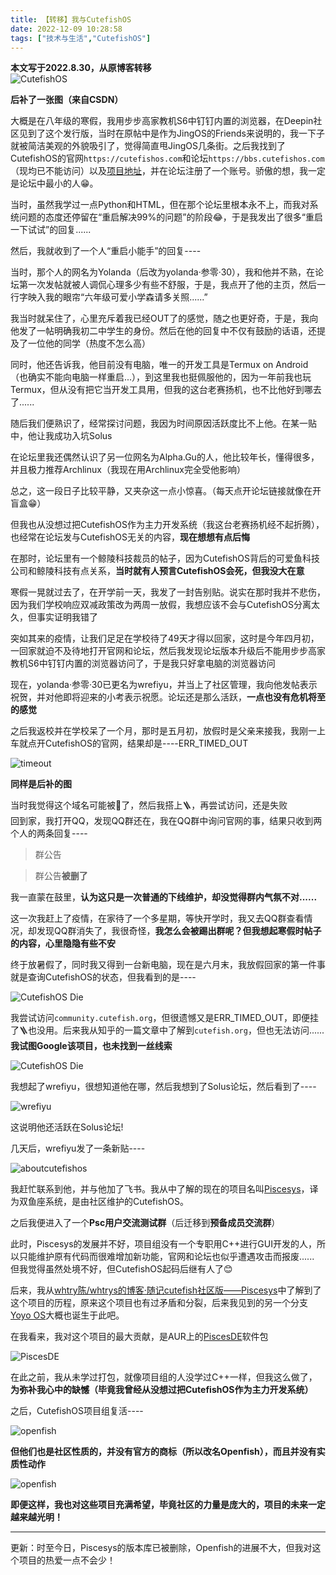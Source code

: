```yaml
---
title: 【转移】我与CutefishOS
date: 2022-12-09 10:28:58
tags: ["技术与生活","CutefishOS"]
---
```


**本文写于2022.8.30，从原博客转移**  
![CutefishOS](https://pic.imgdb.cn/item/63929e98b1fccdcd3621a8ac.png)  

**后补了一张图（来自CSDN）**  

大概是在八年级的寒假，我用步步高家教机S6中钉钉内置的浏览器，在Deepin社区见到了这个发行版，当时在原帖中是作为JingOS的Friends来说明的，我一下子就被简洁美观的外貌吸引了，觉得简直甩JingOS几条街。之后我找到了CutefishOS的官网`https://cutefishos.com`和论坛`https://bbs.cutefishos.com`（现均已不能访问）以及[项目地址](https://github.com/cutefishos)，并在论坛注册了一个账号。骄傲的想，我一定是论坛中最小的人😁。  

当时，虽然我学过一点Python和HTML，但在那个论坛里根本永不上，而我对系统问题的态度还停留在“重启解决99%的问题”的阶段😂，于是我发出了很多“重启一下试试”的回复......  

然后，我就收到了一个人“重启小能手”的回复----  

当时，那个人的网名为Yolanda（后改为yolanda·参零·30），我和他并不熟，在论坛第一次发帖就被人调侃心理多少有些不舒服，于是，我点开了他的主页，然后一行字映入我的眼帘“六年级可爱小学森请多关照......”  

我当时就呆住了，心里充斥着我已经OUT了的感觉，随之也更好奇，于是，我向他发了一帖明确我初二中学生的身份。然后在他的回复中不仅有鼓励的话语，还提及了一位他的同学（热度不怎么高）  

同时，他还告诉我，他目前没有电脑，唯一的开发工具是Termux on Android（也确实不能向电脑一样重启...），到这里我也挺佩服他的，因为一年前我也玩Termux，但从没有把它当开发工具用，但我的这台老赛扬机，也不比他好到哪去了......  

随后我们便熟识了，经常探讨问题，我因为时间原因活跃度比不上他。在某一贴中，他让我成功入坑Solus  

在论坛里我还偶然认识了另一位网名为Alpha.Gu的人，他比较年长，懂得很多，并且极力推荐Archlinux（我现在用Archlinux完全受他影响）  

总之，这一段日子比较平静，又夹杂这一点小惊喜。（每天点开论坛链接就像在开盲盒😁）  

但我也从没想过把CutefishOS作为主力开发系统（我这台老赛扬机经不起折腾），也经常在论坛发与CutefishOS无关的内容，**现在想想有点后悔**  

在那时，论坛里有一个鲸陵科技裁员的帖子，因为CutefishOS背后的可爱鱼科技公司和鲸陵科技有点关系，**当时就有人预言CutefishOS会死，但我没大在意**  

寒假一晃就过去了，在开学前一天，我发了一封告别贴。说实在那时我并不悲伤，因为我们学校响应双减政策改为两周一放假，我想应该不会与CutefishOS分离太久，但事实证明我错了  

突如其来的疫情，让我们足足在学校待了49天才得以回家，这时是今年四月初，一回家就迫不及待地打开官网和论坛，然后我发现论坛版本升级后不能用步步高家教机S6中钉钉内置的浏览器访问了，于是我只好拿电脑的浏览器访问  

现在，yolanda·参零·30已更名为wrefiyu，并当上了社区管理，我向他发帖表示祝贺，并对他即将迎来的小考表示祝愿。论坛还是那么活跃，**一点也没有危机将至的感觉**  

之后我返校并在学校呆了一个月，那时是五月初，放假时是父亲来接我，我刚一上车就点开CutefishOS的官网，结果却是----ERR_TIMED_OUT  

![timeout](https://pic.imgdb.cn/item/63929ec3b1fccdcd3621da48.png)  

**同样是后补的图**  

当时我觉得这个域名可能被🧱了，然后我搭上🪜，再尝试访问，还是失败  
回到家，我打开QQ，发现QQ群还在，我在QQ群中询问官网的事，结果只收到两个人的两条回复----  

> 群公告  

> 群公告**被删了**  

我一直蒙在鼓里，**认为这只是一次普通的下线维护，却没觉得群内气氛不对......**  

这一次我赶上了疫情，在家待了一个多星期，等快开学时，我又去QQ群查看情况，却发现QQ群消失了，我很奇怪，**我怎么会被踢出群呢？但我想起寒假时帖子的内容，心里隐隐有些不安**  

终于放暑假了，同时我又得到一台新电脑，现在是六月末，我放假回家的第一件事就是查询CutefishOS的状态，但我看到的是----  

![CutefishOS Die](https://pic.imgdb.cn/item/63929f2eb1fccdcd3622597a.png)  

我尝试访问`community.cutefish.org`，但很遗憾又是ERR_TIMED_OUT，即便挂了🪜也没用。后来我从知乎的一篇文章中了解到`cutefish.org`，但也无法访问......**我试图Google该项目，也未找到一丝线索**  

![CutefishOS Die](https://pic.imgdb.cn/item/63929f51b1fccdcd36227e82.png)  

我想起了wrefiyu，很想知道他在哪，然后我想到了Solus论坛，然后看到了----  

![wrefiyu](https://pic.imgdb.cn/item/63929f9fb1fccdcd3622d697.png)

这说明他还活跃在Solus论坛!  

几天后，wrefiyu发了一条新贴----  

![aboutcutefishos](https://pic.imgdb.cn/item/63929f8bb1fccdcd3622c1b5.png)  

我赶忙联系到他，并与他加了飞书。我从中了解的现在的项目名叫[Piscesys](https://github.com/piscesys)，译为双鱼座系统，是由社区维护的CutefishOS。  

之后我便进入了一个**Psc用户交流测试群**（后迁移到**预备成员交流群**）  

此时，Piscesys的发展并不好，项目组没有一个专职用C++进行GUI开发的人，所以只能维护原有代码而很难增加新功能，官网和论坛也似乎遭遇攻击而报废......  
但我觉得虽然处境不好，但CutefishOS起码后继有人了😊  

后来，我从[whtry陈/whtrys的博客·随记cutefish社区版——Piscesys](https://whtrys.space/archives/61)中了解到了这个项目的历程，原来这个项目也有过矛盾和分裂，后来我见到的另一个分支[Yoyo OS](https://www.yzzi.icu/)大概也诞生于此吧。  

在我看来，我对这个项目的最大贡献，是AUR上的[PiscesDE](https://aur.archlinux.org/packages?O=0&K=piscesde)软件包  

![PiscesDE](https://pic.imgdb.cn/item/63929fbbb1fccdcd3622f575.png)  

在此之前，我从未学过打包，就像项目组的人没学过C++一样，但我这么做了，**为弥补我心中的缺憾（毕竟我曾经从没想过把CutefishOS作为主力开发系统）**  

之后，CutefishOS项目组复活----  

![openfish](https://pic.imgdb.cn/item/63929fd6b1fccdcd362319d5.png)  

**但他们也是社区性质的，并没有官方的商标（所以改名Openfish），而且并没有实质性动作**  

![openfish](https://pic.imgdb.cn/item/63929ff2b1fccdcd36234127.png) 

**即便这样，我也对这些项目充满希望，毕竟社区的力量是庞大的，项目的未来一定越来越光明！**

***  

更新：时至今日，Piscesys的版本库已被删除，Openfish的进展不大，但我对这个项目的热爱一点不会少！
